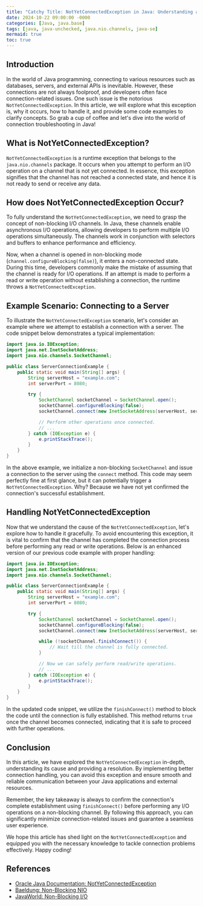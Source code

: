 ```yaml
---
title: "Catchy Title: NotYetConnectedException in Java: Understanding and Handling Connection Issues"
date: 2024-10-22 09:00:00 -0000
categories: [Java, java.base]
tags: [java, java-unchecked, java.nio.channels, java-se]
mermaid: true
toc: true
---
```



## Introduction
In the world of Java programming, connecting to various resources such as databases, servers, and external APIs is inevitable. However, these connections are not always foolproof, and developers often face connection-related issues. One such issue is the notorious `NotYetConnectedException`. In this article, we will explore what this exception is, why it occurs, how to handle it, and provide some code examples to clarify concepts. So grab a cup of coffee and let's dive into the world of connection troubleshooting in Java!

## What is NotYetConnectedException?
`NotYetConnectedException` is a runtime exception that belongs to the `java.nio.channels` package. It occurs when you attempt to perform an I/O operation on a channel that is not yet connected. In essence, this exception signifies that the channel has not reached a connected state, and hence it is not ready to send or receive any data.

## How does NotYetConnectedException Occur?
To fully understand the `NotYetConnectedException`, we need to grasp the concept of non-blocking I/O channels. In Java, these channels enable asynchronous I/O operations, allowing developers to perform multiple I/O operations simultaneously. The channels work in conjunction with selectors and buffers to enhance performance and efficiency.

Now, when a channel is opened in non-blocking mode (`channel.configureBlocking(false)`), it enters a non-connected state. During this time, developers commonly make the mistake of assuming that the channel is ready for I/O operations. If an attempt is made to perform a read or write operation without establishing a connection, the runtime throws a `NotYetConnectedException`.

## Example Scenario: Connecting to a Server
To illustrate the `NotYetConnectedException` scenario, let's consider an example where we attempt to establish a connection with a server. The code snippet below demonstrates a typical implementation:

```java
import java.io.IOException;
import java.net.InetSocketAddress;
import java.nio.channels.SocketChannel;

public class ServerConnectionExample {
    public static void main(String[] args) {
        String serverHost = "example.com";
        int serverPort = 8080;

        try {
            SocketChannel socketChannel = SocketChannel.open();
            socketChannel.configureBlocking(false);
            socketChannel.connect(new InetSocketAddress(serverHost, serverPort));

            // Perform other operations once connected.
            // ...
        } catch (IOException e) {
            e.printStackTrace();
        }
    }
}
```

In the above example, we initialize a non-blocking `SocketChannel` and issue a connection to the server using the `connect` method. This code may seem perfectly fine at first glance, but it can potentially trigger a `NotYetConnectedException`. Why? Because we have not yet confirmed the connection's successful establishment.

## Handling NotYetConnectedException
Now that we understand the cause of the `NotYetConnectedException`, let's explore how to handle it gracefully. To avoid encountering this exception, it is vital to confirm that the channel has completed the connection process before performing any read or write operations. Below is an enhanced version of our previous code example with proper handling:

```java
import java.io.IOException;
import java.net.InetSocketAddress;
import java.nio.channels.SocketChannel;

public class ServerConnectionExample {
    public static void main(String[] args) {
        String serverHost = "example.com";
        int serverPort = 8080;

        try {
            SocketChannel socketChannel = SocketChannel.open();
            socketChannel.configureBlocking(false);
            socketChannel.connect(new InetSocketAddress(serverHost, serverPort));

            while (!socketChannel.finishConnect()) {
                // Wait till the channel is fully connected.
            }

            // Now we can safely perform read/write operations.
            // ...
        } catch (IOException e) {
            e.printStackTrace();
        }
    }
}
```
In the updated code snippet, we utilize the `finishConnect()` method to block the code until the connection is fully established. This method returns `true` once the channel becomes connected, indicating that it is safe to proceed with further operations.

## Conclusion
In this article, we have explored the `NotYetConnectedException` in-depth, understanding its cause and providing a resolution. By implementing better connection handling, you can avoid this exception and ensure smooth and reliable communication between your Java applications and external resources.

Remember, the key takeaway is always to confirm the connection's complete establishment using `finishConnect()` before performing any I/O operations on a non-blocking channel. By following this approach, you can significantly minimize connection-related issues and guarantee a seamless user experience.

We hope this article has shed light on the `NotYetConnectedException` and equipped you with the necessary knowledge to tackle connection problems effectively. Happy coding!

## References
- [Oracle Java Documentation: NotYetConnectedException](https://docs.oracle.com/en/java/javase/11/docs/api/java.base/java/nio/channels/NotYetConnectedException.html)
- [Baeldung: Non-Blocking NIO](https://www.baeldung.com/java-nio-non-blocking-io)
- [JavaWorld: Non-Blocking I/O](https://www.javaworld.com/article/2078654/core-java/nonblocking-i-o.html)